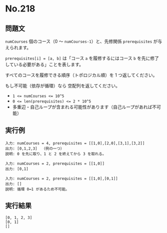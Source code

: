 # No.218

## 問題文

`numCourses` 個のコース（0 ～ `numCourses-1`）と、先修関係 `prerequisites` が与えられます。

`prerequisites[i] = [a, b]` は「コース `a` を履修するにはコース `b` を先に修了している必要がある」ことを表します。

すべてのコースを履修できる順序（トポロジカル順）を 1 つ返してください。

もし不可能（依存が循環）なら 空配列を返してください。

* `1 <= numCourses <= 10^5`
* `0 <= len(prerequisites) <= 2 * 10^5`
* 多重辺・自己ループが含まれる可能性があります（自己ループがあれば不可能）

## 実行例

```
入力: numCourses = 4, prerequisites = [[1,0],[2,0],[3,1],[3,2]]
出力: [0,1,2,3]  （例の一つ）
説明: 0 を先に取り、1 と 2 を終えてから 3 を取れる。

入力: numCourses = 2, prerequisites = [[1,0]]
出力: [0,1]

入力: numCourses = 2, prerequisites = [[1,0],[0,1]]
出力: []
説明: 循環 0↔1 があるため不可能。
```

## 実行結果

```
[0, 1, 2, 3]
[0, 1]
[]
```
